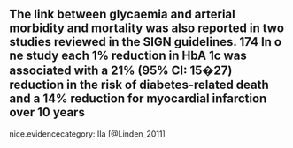 The link between glycaemia and arterial morbidity and mortality was also reported in two studies reviewed in the SIGN guidelines. 174 In o ne study each 1% reduction in HbA 1c was associated with a 21% (95% CI: 15�27) reduction in the risk of diabetes-related death and a 14% reduction for myocardial infarction over 10 years
---
 nice.evidencecategory: IIa
[@Linden_2011]
